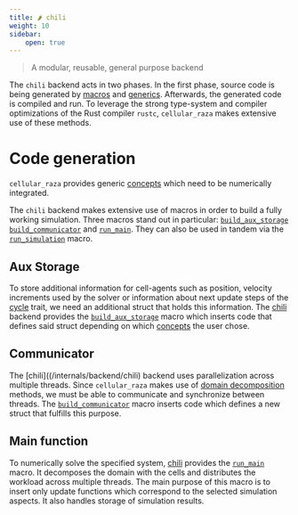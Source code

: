 ```yaml
---
title: 🌶️ chili
weight: 10
sidebar:
    open: true
---
```


> A modular, reusable, general purpose backend

The `chili` backend acts in two phases.
In the first phase, source code is being generated by 
[macros](https://doc.rust-lang.org/reference/macros-by-example.html) and
[generics](https://doc.rust-lang.org/reference/items/generics.html).
Afterwards, the generated code is compiled and run.
To leverage the strong type-system and compiler optimizations of the Rust compiler `rustc`,
`cellular_raza` makes extensive use of these methods.

# Code generation
`cellular_raza` provides generic [concepts](/internals/concepts) which need to be numerically
integrated.

The `chili` backend makes extensive use of macros in order to build a fully working simulation.
Three macros stand out in particular:
[`build_aux_storage`](/docs/cellular_raza_core/backend/chili/macro.build_aux_storage.html)
[`build_communicator`](/docs/cellular_raza_core/backend/chili/macro.build_communicator.html) and
[`run_main`](/docs/cellular_raza_core/backend/chili/macro.run_main.html).
They can also be used in tandem via the 
[`run_simulation`](/docs/cellular_raza_core/backend/chili/macro.run_simulation.html) macro.

## Aux Storage

To store additional information for cell-agents such as position, velocity increments used by the
solver or information about next update steps of the [cycle](/internals/concepts/cell/cycle) trait,
we need an additional struct that holds this information.
The [chili](/internals/backend/chili) backend provides the
[`build_aux_storage`](/docs/cellular_raza_core/backend/chili/macro.build_aux_storage.html) macro
which inserts code that defines said struct depending on which
[concepts](/internals/concepts/cell/) the user chose.

## Communicator

The [chili]((/internals/backend/chili) backend uses parallelization across multiple threads.
Since `cellular_raza` makes use of [domain decomposition](/internals/concepts/domain) methods,
we must be able to communicate and synchronize between threads.
The [`build_communicator`](/docs/cellular_raza_core/backend/chili/macro.build_communicator.html)
macro inserts code which defines a new struct that fulfills this purpose.

## Main function

To numerically solve the specified system, [chili](/internals/backend/chili) provides the
[`run_main`](/docs/cellular_raza_core/backend/chili/macro.run_main.html) macro.
It decomposes the domain with the cells and distributes the workload across multiple threads.
The main purpose of this macro is to insert only update functions which correspond to the selected
simulation aspects.
It also handles storage of simulation results.
